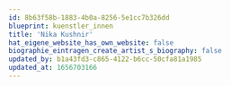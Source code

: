 ```yaml
---
id: 8b63f58b-1883-4b0a-8256-5e1cc7b326dd
blueprint: kuenstler_innen
title: 'Nika Kushnir'
hat_eigene_website_has_own_website: false
biographie_eintragen_create_artist_s_biography: false
updated_by: b1a43fd3-c865-4122-b6cc-50cfa81a1985
updated_at: 1656703166
---
```

